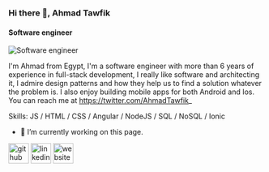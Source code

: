 ### Hi there 👋, Ahmad Tawfik
#### Software engineer
![Software engineer](https://i9.ytimg.com/vi_webp/Q-CH-64vZuE/mqdefault.webp?v=62f38f0e&sqp=CNCMxZoG&rs=AOn4CLD7-TzQOi62Guo2Ka6yLQo_zvbrbA)

I'm Ahmad from Egypt, I'm a software engineer with more than 6 years of experience in full-stack development, I really like software and architecting it, I admire design patterns and how they help us to find a solution whatever the problem is. I also enjoy building mobile apps for both Android and Ios. You can reach me at https://twitter.com/AhmadTawfik_

Skills: JS / HTML / CSS / Angular / NodeJS / SQL / NoSQL / Ionic

- 🔭 I’m currently working on this page. 


[<img src='https://cdn.jsdelivr.net/npm/simple-icons@3.0.1/icons/github.svg' alt='github' height='40'>](https://github.com/Ahmadtawfik-10)  [<img src='https://cdn.jsdelivr.net/npm/simple-icons@3.0.1/icons/linkedin.svg' alt='linkedin' height='40'>](https://www.linkedin.com/in/https://www.linkedin.com/in/ahmad-tawfik-6b534b215//)  [<img src='https://cdn.jsdelivr.net/npm/simple-icons@3.0.1/icons/icloud.svg' alt='website' height='40'>](https://dev.page/ahmad-tawfik)  

